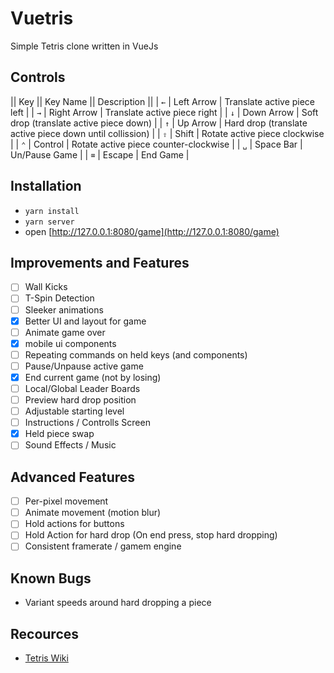 Vuetris
=======

Simple Tetris clone written in VueJs

Controls
--------
|| Key || Key Name   || Description ||
| `←`  | Left Arrow  | Translate active piece left |
| `→`  | Right Arrow | Translate active piece right |
| `↓`  | Down Arrow  | Soft drop (translate active piece down) |
| `↑`  | Up Arrow    | Hard drop (translate active piece down until collission) |
| `⇧`  | Shift       | Rotate active piece clockwise |
| `⌃`  | Control     | Rotate active piece counter-clockwise |
| `␣`  | Space Bar   | Un/Pause Game |
| `⌧`  | Escape      | End Game |

Installation
------------

- `yarn install`
- `yarn server`
- open [http://127.0.0.1:8080/game](http://127.0.0.1:8080/game)

Improvements and Features
-------------------------

- [ ] Wall Kicks
- [ ] T-Spin Detection
- [ ] Sleeker animations
- [x] Better UI and layout for game
- [ ] Animate game over
- [x] mobile ui components
- [ ] Repeating commands on held keys (and components)
- [ ] Pause/Unpause active game
- [x] End current game (not by losing)
- [ ] Local/Global Leader Boards
- [ ] Preview hard drop position
- [ ] Adjustable starting level
- [ ] Instructions / Controlls Screen
- [x] Held piece swap
- [ ] Sound Effects / Music

Advanced Features
-----------------

- [ ] Per-pixel movement
- [ ] Animate movement (motion blur)
- [ ] Hold actions for buttons
- [ ] Hold Action for hard drop (On end press, stop hard dropping)
- [ ] Consistent framerate / gamem engine

Known Bugs
----------

- Variant speeds around hard dropping a piece

Recources
---------

- [Tetris Wiki](http://tetris.wikia.com/wiki/Tetris_Wiki)
